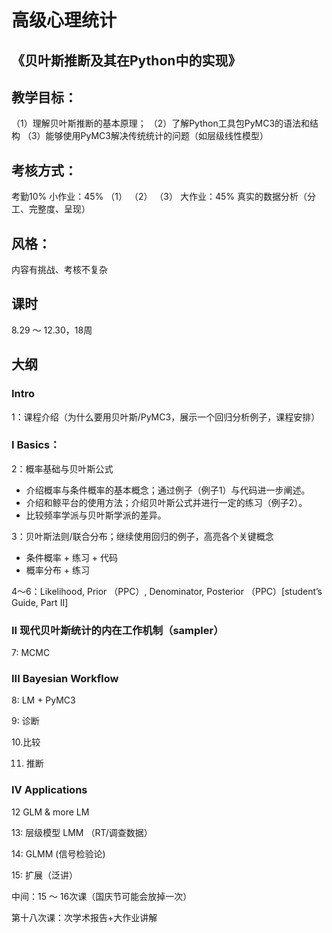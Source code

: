 # 高级心理统计
## 《贝叶斯推断及其在Python中的实现》

## 教学目标：
（1）理解贝叶斯推断的基本原理；
（2）了解Python工具包PyMC3的语法和结构
（3）能够使用PyMC3解决传统统计的问题（如层级线性模型）

## 考核方式：
考勤10%
小作业：45%
（1）
（2）
（3）
大作业：45%
	真实的数据分析（分工、完整度、呈现）

## 风格：
内容有挑战、考核不复杂

## 课时
8.29 ～ 12.30，18周

## 大纲
### Intro
1：课程介绍（为什么要用贝叶斯/PyMC3，展示一个回归分析例子，课程安排）

### I Basics：
2：概率基础与贝叶斯公式
* 介绍概率与条件概率的基本概念；通过例子（例子1）与代码进一步阐述。
* 介绍和鲸平台的使用方法；介绍贝叶斯公式并进行一定的练习（例子2）。
* 比较频率学派与贝叶斯学派的差异。

3：贝叶斯法则/联合分布；继续使用回归的例子，高亮各个关键概念
* 条件概率 + 练习 + 代码
* 概率分布 + 练习

4～6：Likelihood, Prior （PPC）, Denominator, Posterior （PPC）[student’s Guide, Part II]

### II 现代贝叶斯统计的内在工作机制（sampler）
7: MCMC

### III Bayesian Workflow
8: LM + PyMC3

9: 诊断

10.比较

11. 推断

### IV Applications

12 GLM & more LM

13: 层级模型 LMM （RT/调查数据）

14: GLMM (信号检验论)

15: 扩展（泛讲）


中间：15 ～ 16次课（国庆节可能会放掉一次）

第十八次课：次学术报告+大作业讲解


